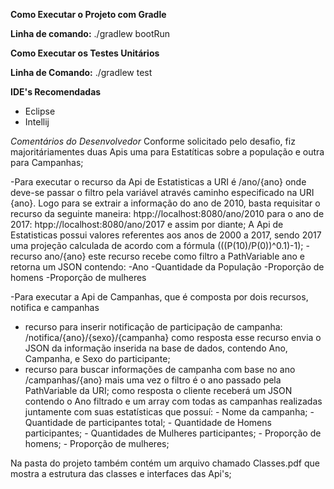 **Como Executar o Projeto com Gradle**

**Linha de comando:** ./gradlew bootRun


**Como Executar os Testes Unitários**

**Linha de Comando:** ./gradlew test

**IDE's Recomendadas**

- Eclipse
- Intellij

*Comentários do Desenvolvedor*
Conforme solicitado pelo desafio, fiz majoritáriamentes duas Apis uma para Estatíticas sobre a população e outra para Campanhas;

-Para executar o recurso da Api de Estatisticas a URI é /ano/{ano} onde deve-se passar o filtro pela variável através caminho especificado na URI {ano}.
Logo para se extrair a informação do ano de 2010, basta requisitar o recurso da seguinte maneira: htpp://localhost:8080/ano/2010
para o ano de 2017: htpp://localhost:8080/ano/2017 e assim por diante; 
A Api de Estatisticas possui valores referentes aos anos de 2000 a 2017, sendo 2017 uma projeção calculada de acordo com a fórmula (((P(10)/P(0))^0.1)-1);
-recurso ano/{ano}
	este recurso recebe como filtro a PathVariable ano e retorna um JSON contendo:
		-Ano 
		-Quantidade da População
		-Proporção de homens 
		-Proporção de mulheres

-Para executar a Api de Campanhas, que é composta por dois recursos, notifica e campanhas
 - recurso para inserir notificação de participação de campanha:
 	/notifica/{ano}/{sexo}/{campanha}
	como resposta esse recurso envia o JSON da informação inserida na base de dados, contendo Ano, Campanha, e Sexo do participante;
- recurso para buscar informações de campanha com base no ano
	/campanhas/{ano}
	mais uma vez o filtro é o ano passado pela PathVariable da URI;
	como resposta o cliente receberá um JSON contendo o Ano filtrado e um array com todas as campanhas realizadas juntamente com suas estatísticas que possuí:
		- Nome da campanha;
		- Quantidade de participantes total;
		- Quantidade de Homens participantes;
		- Quantidades de Mulheres participantes;
		- Proporção de homens;
		- Proporção de mulheres;
		
Na pasta do projeto também contém um arquivo chamado Classes.pdf que mostra a estrutura das classes e interfaces das Api's; 